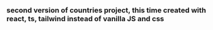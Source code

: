 ### second version of countries project, this time created with react, ts, tailwind instead of vanilla JS and css
